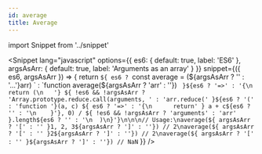 ```yaml
---
id: average
title: Average
---
```


import Snippet from '../snippet'

<Snippet
  lang="javascript"
  options={{
    es6: {
      default: true,
      label: 'ES6'
    },
    argsAsArr: {
      default: true,
      label: 'Arguments as an array'
    }
  }}
  snippet={({ es6, argsAsArr }) => {
    return `${
      es6
        ? `const average = (${argsAsArr ? '' : '...'}arr) `
        : `function average(${argsAsArr ? 'arr' : ''}) `
    }${es6 ? '=>' : '{\n  return (\n   '} ${
      !es6 && !argsAsArr ? 'Array.prototype.reduce.call(arguments, ' : 'arr.reduce('
    }${es6 ? '(' : 'function '}(a, c) ${
      es6 ? '=>' : '{\n      return'
    } a + c${es6 ? '' : '\n    }'}, 0) / ${
      !es6 && !argsAsArr ? 'arguments' : 'arr'
    }.length${es6 ? '' : '\n  )\n}'}\n\n\n// Usage:\naverage(${
      argsAsArr ? '[' : ''
    }1, 2, 3${argsAsArr ? ']' : ''}) // 2\naverage(${
      argsAsArr ? '[' : ''
    }2${argsAsArr ? ']' : ''}) // 2\naverage(${
      argsAsArr ? '[' : ''
    }${argsAsArr ? ']' : ''}) // NaN`
  }}
/>
